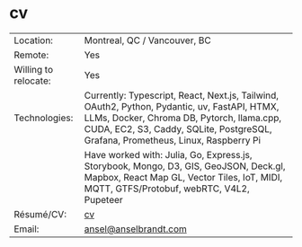 # cv

|                        ||
| ---------------------- | --- |
| Location:              |  Montreal, QC / Vancouver, BC |
| Remote:                | Yes|
| Willing to relocate:   | Yes |
| Technologies:          | Currently: Typescript, React, Next.js, Tailwind, OAuth2, Python, Pydantic, uv, FastAPI, HTMX, LLMs, Docker, Chroma DB, Pytorch, llama.cpp, CUDA, EC2, S3, Caddy, SQLite, PostgreSQL, Grafana, Prometheus, Linux, Raspberry Pi |
|                        | Have worked with: Julia, Go, Express.js, Storybook, Mongo, D3, GIS, GeoJSON, Deck.gl, Mapbox, React Map GL, Vector Tiles, IoT, MIDI, MQTT, GTFS/Protobuf, webRTC, V4L2, Pupeteer |
| Résumé/CV:             | [cv](https://github.com/anselbrandt/cv/blob/master/anselbrandt.pdf) |
| Email:                 | ansel@anselbrandt.com |
